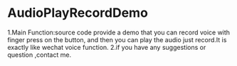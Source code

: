 # AudioPlayRecordDemo
1.Main Function:source code provide a demo that you can record voice with finger press on the button, and then you can play the audio just record.It is exactly like wechat voice function.
2.if you have any suggestions or question ,contact me.